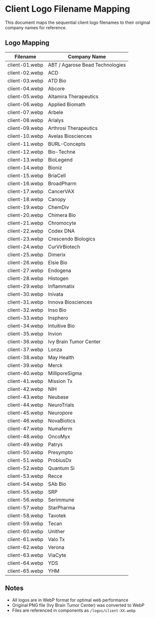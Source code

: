 # Client Logo Filename Mapping

This document maps the sequential client logo filenames to their original company names for reference.

## Logo Mapping

| Filename | Company Name |
|----------|--------------|
| client-01.webp | ABT / Agarose Bead Technologies |
| client-02.webp | ACD |
| client-03.webp | ATD Bio |
| client-04.webp | Abcore |
| client-05.webp | Altamira Therapeutics |
| client-06.webp | Applied Biomath |
| client-07.webp | Arbele |
| client-08.webp | Arialys |
| client-09.webp | Arthrosi Therapeutics |
| client-10.webp | Avelas Biosciences |
| client-11.webp | BURL-Concepts |
| client-12.webp | Bio-Techne |
| client-13.webp | BioLegend |
| client-14.webp | Bioniz |
| client-15.webp | BriaCell |
| client-16.webp | BroadPharm |
| client-17.webp | CancerVAX |
| client-18.webp | Canopy |
| client-19.webp | ChemDiv |
| client-20.webp | Chimera Bio |
| client-21.webp | Chromocyte |
| client-22.webp | Codex DNA |
| client-23.webp | Crescendo Biologics |
| client-24.webp | CurVirBiotech |
| client-25.webp | Dimerix |
| client-26.webp | Elsie Bio |
| client-27.webp | Endogena |
| client-28.webp | Histogen |
| client-29.webp | Inflammatix |
| client-30.webp | Inivata |
| client-31.webp | Innova Biosciences |
| client-32.webp | Inso Bio |
| client-33.webp | Insphero |
| client-34.webp | Intuitive Bio |
| client-35.webp | Invion |
| client-36.webp | Ivy Brain Tumor Center |
| client-37.webp | Lonza |
| client-38.webp | May Health |
| client-39.webp | Merck |
| client-40.webp | MilliporeSigma |
| client-41.webp | Mission Tx |
| client-42.webp | NIH |
| client-43.webp | Neubase |
| client-44.webp | NeuroTrials |
| client-45.webp | Neuropore |
| client-46.webp | NovaBiotics |
| client-47.webp | Numaferm |
| client-48.webp | OncoMyx |
| client-49.webp | Patrys |
| client-50.webp | Presympto |
| client-51.webp | ProbiusDx |
| client-52.webp | Quantum Si |
| client-53.webp | Recce |
| client-54.webp | SAb Bio |
| client-55.webp | SRP |
| client-56.webp | Serimmune |
| client-57.webp | StarPharma |
| client-58.webp | Tavotek |
| client-59.webp | Tecan |
| client-60.webp | Unither |
| client-61.webp | Valo Tx |
| client-62.webp | Verona |
| client-63.webp | ViaCyte |
| client-64.webp | YDS |
| client-65.webp | YHM |

## Notes
- All logos are in WebP format for optimal web performance
- Original PNG file (Ivy Brain Tumor Center) was converted to WebP
- Files are referenced in components as `/logos/client-XX.webp`
